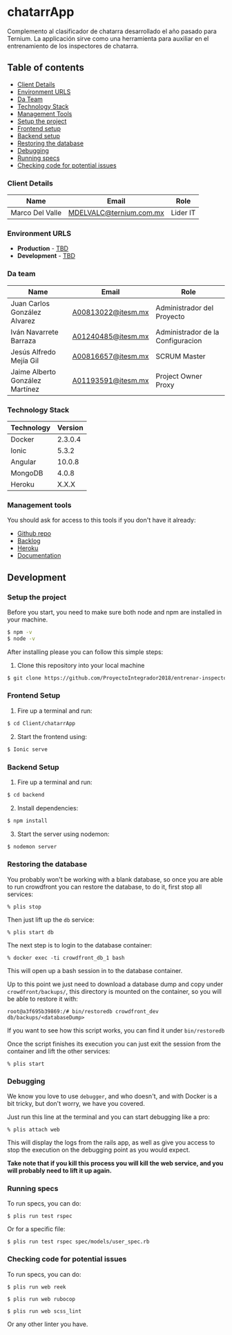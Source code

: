 # chatarrApp
Complemento al clasificador de chatarra desarrollado el año pasado para Ternium. La applicación sirve como una herramienta para auxiliar en el entrenamiento de los inspectores de chatarra.


## Table of contents

* [Client Details](#client-details)
* [Environment URLS](#environment-urls)
* [Da Team](#team)
* [Technology Stack](#technology-stack)
* [Management Tools](#management-resources)
* [Setup the project](#setup-the-project)
* [Frontend setup](#frontend-setup)
* [Backend setup](#backend-setup)
* [Restoring the database](#restoring-the-database)
* [Debugging](#debugging)
* [Running specs](#running-specs)
* [Checking code for potential issues](#checking-code-for-potential-issues)


### Client Details

| Name               | Email             | Role |
| ------------------ | ----------------- | ---- |
| Marco Del Valle | MDELVALC@ternium.com.mx | Lider IT  |


### Environment URLS

* **Production** - [TBD](TBD)
* **Development** - [TBD](TBD)

### Da team

| Name           | Email             | Role        |
| -------------- | ----------------- | ----------- |
| Juan Carlos González Alvarez | A00813022@itesm.mx | Administrador del Proyecto |
| Iván Navarrete Barraza | A01240485@itesm.mx | Administrador de la Configuracion |
| Jesús Alfredo Mejía Gil | A00816657@itesm.mx | SCRUM Master |
| Jaime Alberto González Martínez | A01193591@itesm.mx | Project Owner Proxy |

### Technology Stack
| Technology    | Version      |
| ------------- | -------------|
| Docker        | 2.3.0.4     |
| Ionic         | 5.3.2    |
| Angular       | 10.0.8 |
| MongoDB       | 4.0.8 |
| Heroku       | X.X.X |


### Management tools

You should ask for access to this tools if you don't have it already:

* [Github repo](https://github.com/ProyectoIntegrador2018/entrenar-inspector-chatarra)
* [Backlog](https://trello.com/b/yrQtGTkU/e103-wall-e-soft)
* [Heroku]()
* [Documentation](https://drive.com)

## Development

### Setup the project

Before you start, you need to make sure both node and npm are installed in your machine.

``` bash
$ npm -v
$ node -v
```

After installing please you can follow this simple steps:

1. Clone this repository into your local machine

```bash
$ git clone https://github.com/ProyectoIntegrador2018/entrenar-inspector-chatarra
```
### Frontend Setup

1. Fire up a terminal and run:

```bash
$ cd Client/chatarrApp
```

2. Start the frontend using:

```bash
$ Ionic serve
```

### Backend Setup

1. Fire up a terminal and run: 

```bash
$ cd backend
```

2. Install dependencies:

```bash
$ npm install
```

3. Start the server using nodemon:

```bash
$ nodemon server
```

### Restoring the database

You probably won't be working with a blank database, so once you are able to run crowdfront you can restore the database, to do it, first stop all services:

```
% plis stop
```

Then just lift up the `db` service:

```
% plis start db
```

The next step is to login to the database container:

```
% docker exec -ti crowdfront_db_1 bash
```

This will open up a bash session in to the database container.

Up to this point we just need to download a database dump and copy under `crowdfront/backups/`, this directory is mounted on the container, so you will be able to restore it with:

```
root@a3f695b39869:/# bin/restoredb crowdfront_dev db/backups/<databaseDump>
```

If you want to see how this script works, you can find it under `bin/restoredb`

Once the script finishes its execution you can just exit the session from the container and lift the other services:

```
% plis start
```

### Debugging

We know you love to use `debugger`, and who doesn't, and with Docker is a bit tricky, but don't worry, we have you covered.

Just run this line at the terminal and you can start debugging like a pro:

```
% plis attach web
```

This will display the logs from the rails app, as well as give you access to stop the execution on the debugging point as you would expect.

**Take note that if you kill this process you will kill the web service, and you will probably need to lift it up again.**

### Running specs

To run specs, you can do:

```
$ plis run test rspec
```

Or for a specific file:

```
$ plis run test rspec spec/models/user_spec.rb
```

### Checking code for potential issues

To run specs, you can do:

```
$ plis run web reek
```

```
$ plis run web rubocop
```

```
$ plis run web scss_lint
```

Or any other linter you have.
